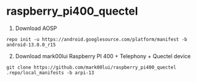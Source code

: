 # raspberry_pi400_quectel

1. Download AOSP
```
repo init -u https://android.googlesource.com/platform/manifest -b android-13.0.0_r15
```

2. Download mark00lui Raspberry PI 400 + Telephony + Quectel device
```
git clone https://github.com/mark00lui/raspberry_pi400_quectel .repo/local_manifests -b arpi-13
```

